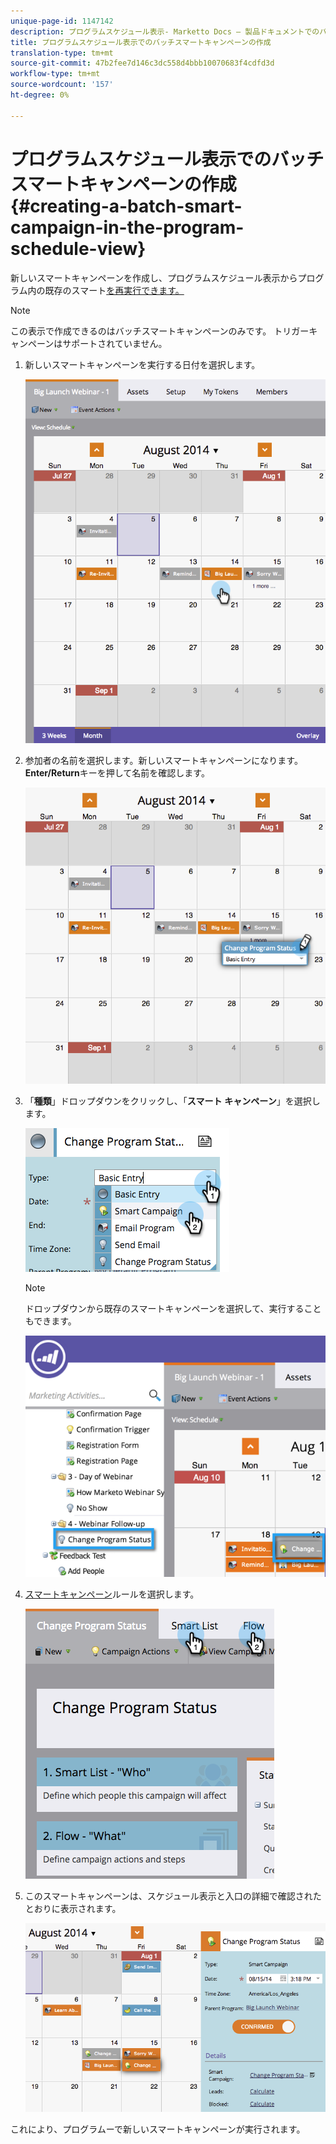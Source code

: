 ```yaml
---
unique-page-id: 1147142
description: プログラムスケジュール表示- Marketto Docs — 製品ドキュメントでのバッチスマートキャンペーンの作成
title: プログラムスケジュール表示でのバッチスマートキャンペーンの作成
translation-type: tm+mt
source-git-commit: 47b2fee7d146c3dc558d4bbb10070683f4cdfd3d
workflow-type: tm+mt
source-wordcount: '157'
ht-degree: 0%

---
```



# プログラムスケジュール表示でのバッチスマートキャンペーンの作成{#creating-a-batch-smart-campaign-in-the-program-schedule-view}

新しいスマートキャンペーンを作成し、プログラムスケジュール表示からプログラム内の既存のスマート[を再実行できます。](rerun-a-smart-campaign-in-the-program-schedule-view.md)

>[!NOTE]
>
>この表示で作成できるのはバッチスマートキャンペーンのみです。 トリガーキャンペーンはサポートされていません。

1. 新しいスマートキャンペーンを実行する日付を選択します。

   ![](assets/image2014-9-23-15-3a28-3a20.png)

1. 参加者の名前を選択します。新しいスマートキャンペーンになります。 **Enter/Return**&#x200B;キーを押して名前を確認します。

   ![](assets/image2014-9-23-15-3a28-3a28.png)

1. 「**種類**」ドロップダウンをクリックし、「**スマート** **キャンペーン**」を選択します。

   ![](assets/typechoose.png)

   >[!NOTE]
   >
   >ドロップダウンから既存のスマートキャンペーンを選択して、実行することもできます。

   ![](assets/four.png)

1. [スマートキャンペーン](../../../../product-docs/core-marketo-concepts/smart-campaigns/creating-a-smart-campaign/create-a-new-smart-campaign.md)ルールを選択します。

   ![](assets/changeprogramstatus-hands.png)

1. このスマートキャンペーンは、スケジュール表示と入口の詳細で確認されたとおりに表示されます。

   ![](assets/image2014-9-23-15-3a29-3a57.png)

これにより、プログラムーで新しいスマートキャンペーンが実行されます。